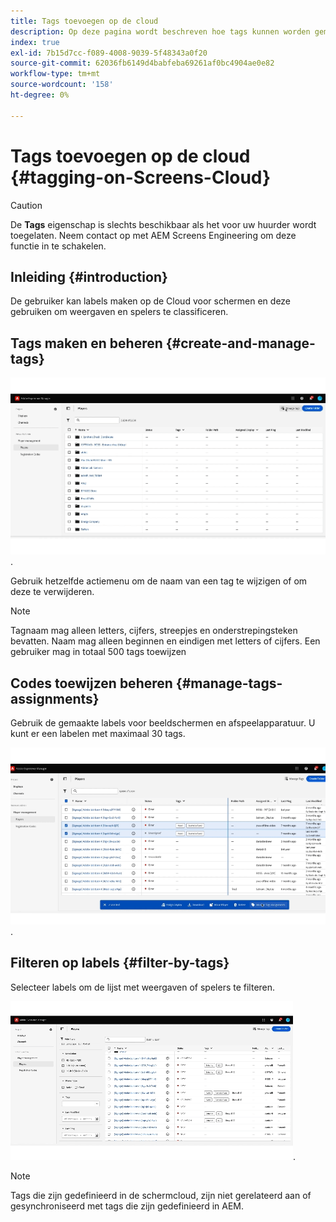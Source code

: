 ```yaml
---
title: Tags toevoegen op de cloud
description: Op deze pagina wordt beschreven hoe tags kunnen worden gemaakt, beheerd en gebruikt in de cloud.
index: true
exl-id: 7b15d7cc-f089-4008-9039-5f48343a0f20
source-git-commit: 62036fb6149d4babfeba69261af0bc4904ae0e82
workflow-type: tm+mt
source-wordcount: '158'
ht-degree: 0%

---
```


# Tags toevoegen op de cloud {#tagging-on-Screens-Cloud}

>[!CAUTION]
>
>De **Tags** eigenschap is slechts beschikbaar als het voor uw huurder wordt toegelaten. Neem contact op met AEM Screens Engineering om deze functie in te schakelen.

## Inleiding {#introduction}

De gebruiker kan labels maken op de Cloud voor schermen en deze gebruiken om weergaven en spelers te classificeren.

## Tags maken en beheren {#create-and-manage-tags}

![tag maken](assets/tagging/create-tag.gif).

Gebruik hetzelfde actiemenu om de naam van een tag te wijzigen of om deze te verwijderen.

>[!NOTE]
> 
> Tagnaam mag alleen letters, cijfers, streepjes en onderstrepingsteken bevatten. Naam mag alleen beginnen en eindigen met letters of cijfers.
> Een gebruiker mag in totaal 500 tags toewijzen

## Codes toewijzen beheren {#manage-tags-assignments}

Gebruik de gemaakte labels voor beeldschermen en afspeelapparatuur. U kunt er een labelen met maximaal 30 tags.

![Tagtoewijzingen beheren](assets/tagging/assign-tags-to-players.gif).

## Filteren op labels {#filter-by-tags}

Selecteer labels om de lijst met weergaven of spelers te filteren.

![filteren op tags](assets/tagging/filter-by-tags.gif).

>[!NOTE]
> 
> Tags die zijn gedefinieerd in de schermcloud, zijn niet gerelateerd aan of gesynchroniseerd met tags die zijn gedefinieerd in AEM.
> 

